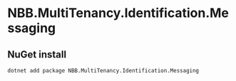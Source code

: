 # NBB.MultiTenancy.Identification.Messaging

## NuGet install
```
dotnet add package NBB.MultiTenancy.Identification.Messaging
```

